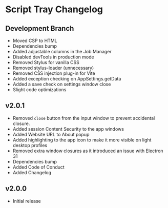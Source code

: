 # Script Tray Changelog

## Development Branch
  - Moved CSP to HTML
  - Dependencies bump
  - Added adjustable columns in the Job Manager
  - Disabled devTools in production mode
  - Removed Stylus for vanilla CSS
  - Removed stylus-loader (unnecessary)
  - Removed CSS injection plug-in for Vite
  - Added exception checking on AppSettings.getData
  - Added a save check on settings window close
  - Slight code optimizations

## v2.0.1
  - Removed `close` button from the input window to prevent accidental closure.
  - Added session Content Security to the app windows
  - Added Website URL to About popup
  - Added highlighting to the app icon to make it more visible on light desktop profiles
  - Removed extra window closures as it introduced an issue with Electron 31
  - Dependencies bump
  - Added Code of Conduct
  - Added Changelog

## v2.0.0
  - Initial release
